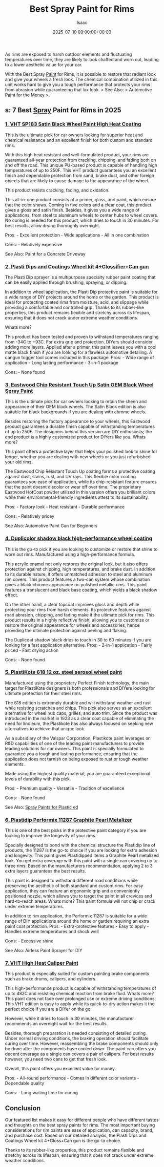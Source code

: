 ﻿---
title: Best Spray Paint for Rims
description: As rims are exposed to harsh outdoor elements and fluctuating temperatures over time, they are likely to look chaffed and worn out, leading to a lower...
slug: /best-spray-paint-for-rims/
date: 2025-07-10 00:00:00+00:00
lastmod: 2025-07-10 00:00:00+03:00
author: Isaac
categories:
- Paint
tags:
- paint
- spray
- rim
layout: post
---

As rims are exposed to harsh outdoor elements and fluctuating temperatures over time, they are likely to look chaffed and worn out, leading to a lower aesthetic value for your car.

With the Best Spray [Paint](https://pestpolicy.com/best-spray-paint-for-glass/) for Rims, it is possible to restore that radiant look and give your wheels a fresh look. The chemical combination utilized in this unit works hard to give you a tough performance that protects your rims from abrasion while guaranteeing that lux look. > See Also: > Automotive Paint for the Money >.

##  s: 7 Best [Spray](https://pestpolicy.com/best-spray-paint-for-metal/) Paint for Rims in 2025

###  [1. VHT SP183 Satin Black Wheel Paint High Heat Coating](https://www.amazon.com/dp/B000CPAV9I/?tag=p-policy-20)

This is the ultimate pick for car owners looking for superior heat and chemical resistance and an excellent finish for both custom and standard rims.

With this high heat resistant and well-formulated product, your rims are guaranteed all-year protection from cracking, chipping, and fading both on and off the road. This unique PU-based product is capable of handling high temperatures of up to 250F. This VHT product guarantees you an excellent finish and dependable protection from sand, brake dust, and other foreign objects that are likely to cause damage to the appearance of the wheel.

This product resists cracking, fading, and oxidation.

This all-in-one product consists of a primer, gloss, and paint, which ensure that the color shows. Coming in five colors and a clear coat, this product gives a gloss and satin finish. Besides, it gives you a wide range of applications, from steel to aluminum wheels to center hubs to wheel covers. No curing is needed for this product, which dries to touch in 30 minutes. For best results, allow drying thoroughly overnight.

Pros: - Excellent protection - Wide applications - All in one combination

Cons: - Relatively expensive

See Also: Paint for a Concrete Driveway

###  [2. Plasti Dips and Coatings Wheel kit 4+Glossifier+Can gun](https://www.amazon.com/dp/B06Y279N4G/?tag=p-policy-20)

The Plasti Dip sprayer is a multipurpose specialty rubber paint coating that can be easily applied through brushing, spraying, or dipping.

In addition to wheel application, the Plasti Dip protective paint is suitable for a wide range of DIY projects around the home or the garden. This product is ideal for protecting coated rims from moisture, acid, and slippage while providing a comfortable and controlled grip. Thanks to its rubber-like properties, this product remains flexible and stretchy across its lifespan, ensuring that it does not crack under extreme weather conditions.

Whats more?

This product has been tested and proven to withstand temperatures ranging from -34C to +93C. For extra grip and protection, DIYers should consider adding more layers. Applied after a primer, this paint leaves you with a cool matte black finish if you are looking for a flawless automotive detailing. A cangun trigger tool comes included in this package. Pros: - Wide range of application - Long lasting performance - 3-in-1 package

Cons: - None found

###  [3. Eastwood Chip Resistant Touch Up Satin OEM Black Wheel Spray Paint](https://www.amazon.com/dp/B07Q3GZ118/?tag=p-policy-20)

This is the ultimate pick for car owners looking to retain the sheen and appearance of their OEM black wheels. The Satin Black edition is also suitable for black backgrounds if you are dealing with chrome wheels.

Besides restoring the factory appearance to your wheels, this Eastwood product guarantees a durable finish capable of withstanding temperatures of up to 250F. The designers behind this version are DIY enthusiasts; the end product is a highly customized product for DIYers like you. Whats more?

This paint offers a protective layer that helps your polished look to shine for longer, whether you are dealing with new wheels or you just refurbished your old rims.

The Eastwood Chip Resistant Touch Up coating forms a protective coating against dust, stains, rust, and UV rays. This flexible color coating guarantees you ease of application, while its chip-resistant feature ensures that the paint doesnt discolor or wear off over time. The proprietary Eastwood HotCoat powder utilized in this version offers you brilliant colors while their environmental-friendly ingredients attest to its sustainability.

Pros: - Factory look - Heat resistant - Durable performance

Cons: - Relatively pricey

See Also: Automotive Paint Gun for Beginners

###  [4. Duplicolor shadow black high-performance wheel coating](https://www.amazon.com/dp/B002MB8TQ2/?tag=p-policy-20)

This is the go-to pick if you are looking to customize or restore that shine to worn out rims. Manufactured using a high-performance formula.

This acrylic enamel not only restores the original look, but it also offers protection against chipping, high temperatures, and brake dust. In addition to its durable nature, it offers unmatched adhesion to steel and aluminum rim covers. This product features a two-can system whose combination gives a black chrome appearance on polished metallic rims. This paint features a translucent and black base coating, which yields a black shadow effect.

On the other hand, a clear topcoat improves gloss and depth while protecting your rims from harsh elements. Its protective features against road abrasion, chipping, and fading make it the ultimate pick for rims. This product results in a highly reflective finish, allowing you to customize or restore the original appearance for wheels and accessories, hence providing the ultimate protection against peeling and flaking.

The Duplicoat shadow black dries to touch in 30 to 60 minutes if you are looking for a fast application alternative. Pros: - 2-in-1 application - Fairly priced - Fast drying action

Cons: - None found

###  [5. PlastiKote 618 12 oz. steel aerosol wheel paint](https://www.amazon.com/dp/B000CPC6B4/?tag=p-policy-20)

Manufactured using the proprietary Perfect Finish technology, the main target for PlastiKote designers is both professionals and DIYers looking for ultimate protection for their steel rims.

The 618 edition is extremely durable and will withstand weather and rust while resisting scratches and chips. This pick also serves as an excellent alternative for wheel hub caps, grilles, and auto trim. Since the product was introduced in the market in 1923 as a clear coat capable of eliminating the need for linoleum, the Plastikote has also always focused on seeking new alternatives to achieve that unique look.

As a subsidiary of the Valspar Corporation, Plastikote paint leverages on R&D capabilities of one of the leading paint manufacturers to provide leading solutions for car owners. This paint is specially formulated to guarantee you a tough and lasting performance, ensuring that the application does not tarnish on being exposed to rust or tough weather elements.

Made using the highest quality material, you are guaranteed exceptional levels of durability with this pick.

Pros: - Premium quality - Versatile - Tradition of excellence

Cons: - None found

See Also: [Spray Paints for Plastic ed](https://pestpolicy.com/best-spray-paints-for-plastic/)

###  [6. Plastidip Performix 11287 Graphite Pearl Metalizer](https://www.amazon.com/dp/B00PYENX1U/?tag=p-policy-20)

This is one of the best picks in the protective paint category if you are looking to improve the longevity of your rims.

Specially designed to bond with the chemical structure the Plastidip line of products, the 11287 is the go-to choice if you are looking for extra adhesion and longevity. This paint gives Plastidipped items a Graphite Pearl metalized look. You get extra coverage with this paint with a single can covering up to three rims. Based on the manufacturers recommendation, applying 2 to 3 extra layers guarantees the best results.

This paint is designed to withstand different road conditions while preserving the aesthetic of both standard and custom rims. For easy application, they can feature an ergonomic grip and a conveniently positioned nozzle, which allows you to target the paint in all crevices and hard-to-reach areas. Whats more? This paint formula will not chip or crack under extreme temperatures.

In addition to rim application, the Performix 11287 is suitable for a wide range of DIY applications around the home or garden requiring an extra paint coat protection. Pros: - Extra-protective features - Easy to apply - Handles extreme temperatures and shock well

Cons: - Excessive shine

See Also: Airless Paint Sprayer for DIY

###  [7. VHT High Heat Caliper Paint](https://www.amazon.com/dp/B000CPJLVC/?tag=p-policy-20)

This product is especially suited for custom painting brake components such as brake drums, calipers, and cylinders.

This high-performance product is capable of withstanding temperatures of up to 482C and resisting chemical reaction from brake fluid. Whats more? This paint does not fade over prolonged use or extreme driving conditions. This VHT edition is easy to apply while its quick-to-dry action makes it the perfect choice if you are a DIYer on the go.

However, while it dries to touch in 30 minutes, the manufacturer recommends an overnight wait for the best results.

Besides, thorough preparation is needed consisting of detailed curing. Under normal driving conditions, the braking operation should facilitate curing over time. However, reassembling the brake components should only be done after the components have cooled down. The paint can offers you decent coverage as a single can covers a pair of calipers. For best results however, you need two cans to get that fresh look.

Overall, this paint offers you excellent value for money.

Pros: - All-round performance - Comes in different color variants - Dependable quality

Cons: - Long waiting time for curing

##  Conclusion

Our featured list makes it easy for different people who have different tastes and thoughts on the best spray paints for rims. The most important buying considerations for rim paints are ease of application, can capacity, brand, and purchase cost. Based on our detailed analysis, the Plasti Dips and Coatings Wheel kit 4+Gloss+Can gun is the go-to choice.

Thanks to its rubber-like properties, this product remains flexible and stretchy across its lifespan, ensuring that it does not crack under extreme weather conditions.

